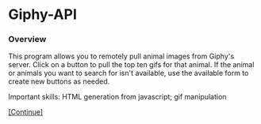 # Giphy-API

### Overview

This program allows you to remotely pull animal images from Giphy's server. Click on a button to pull the top ten gifs for that animal. If the animal or animals you want to search for isn't available, use the available form to create new buttons as needed.

Important skills: HTML generation from javascript; gif manipulation

[[Continue]](giphy.html)
